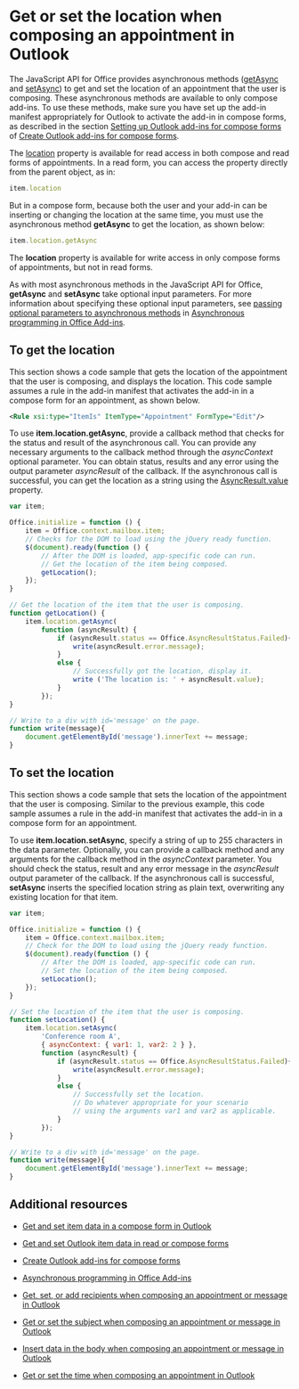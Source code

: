 
# Get or set the location when composing an appointment in Outlook

The JavaScript API for Office provides asynchronous methods ([getAsync](../../reference/outlook/Location.md) and [setAsync](../../reference/outlook/Location.md)) to get and set the location of an appointment that the user is composing. These asynchronous methods are available to only compose add-ins. To use these methods, make sure you have set up the add-in manifest appropriately for Outlook to activate the add-in in compose forms, as described in the section [Setting up Outlook add-ins for compose forms](../outlook/compose-scenario.md#mod_off15_CreatingForCompose_SettingUp) of [Create Outlook add-ins for compose forms](../outlook/compose-scenario.md).

The [location](../../reference/outlook/Office.context.mailbox.item.md) property is available for read access in both compose and read forms of appointments. In a read form, you can access the property directly from the parent object, as in:




```js
item.location
```

But in a compose form, because both the user and your add-in can be inserting or changing the location at the same time, you must use the asynchronous method  **getAsync** to get the location, as shown below:




```js
item.location.getAsync
```

The  **location** property is available for write access in only compose forms of appointments, but not in read forms.

As with most asynchronous methods in the JavaScript API for Office,  **getAsync** and **setAsync** take optional input parameters. For more information about specifying these optional input parameters, see [passing optional parameters to asynchronous methods](../../docs/develop/asynchronous-programming-in-office-add-ins.md#AsyncProgramming_OptionalParameters) in [Asynchronous programming in Office Add-ins](../../docs/develop/asynchronous-programming-in-office-add-ins.md).


## To get the location


This section shows a code sample that gets the location of the appointment that the user is composing, and displays the location. This code sample assumes a rule in the add-in manifest that activates the add-in in a compose form for an appointment, as shown below.


```XML
<Rule xsi:type="ItemIs" ItemType="Appointment" FormType="Edit"/>

```

To use  **item.location.getAsync**, provide a callback method that checks for the status and result of the asynchronous call. You can provide any necessary arguments to the callback method through the  _asyncContext_ optional parameter. You can obtain status, results and any error using the output parameter _asyncResult_ of the callback. If the asynchronous call is successful, you can get the location as a string using the [AsyncResult.value](../../reference/outlook/simple-types.md) property.




```js
var item;

Office.initialize = function () {
    item = Office.context.mailbox.item;
    // Checks for the DOM to load using the jQuery ready function.
    $(document).ready(function () {
        // After the DOM is loaded, app-specific code can run.
        // Get the location of the item being composed.
        getLocation();
    });
}

// Get the location of the item that the user is composing.
function getLocation() {
    item.location.getAsync(
        function (asyncResult) {
            if (asyncResult.status == Office.AsyncResultStatus.Failed){
                write(asyncResult.error.message);
            }
            else {
                // Successfully got the location, display it.
                write ('The location is: ' + asyncResult.value);
            }
        });
}

// Write to a div with id='message' on the page.
function write(message){
    document.getElementById('message').innerText += message; 
}
```


## To set the location


This section shows a code sample that sets the location of the appointment that the user is composing. Similar to the previous example, this code sample assumes a rule in the add-in manifest that activates the add-in in a compose form for an appointment.

To use  **item.location.setAsync**, specify a string of up to 255 characters in the data parameter. Optionally, you can provide a callback method and any arguments for the callback method in the  _asyncContext_ parameter. You should check the status, result and any error message in the _asyncResult_ output parameter of the callback. If the asynchronous call is successful, **setAsync** inserts the specified location string as plain text, overwriting any existing location for that item.




```js
var item;

Office.initialize = function () {
    item = Office.context.mailbox.item;
    // Check for the DOM to load using the jQuery ready function.
    $(document).ready(function () {
        // After the DOM is loaded, app-specific code can run.
        // Set the location of the item being composed.
        setLocation();
    });
}

// Set the location of the item that the user is composing.
function setLocation() {
    item.location.setAsync(
        'Conference room A',
        { asyncContext: { var1: 1, var2: 2 } },
        function (asyncResult) {
            if (asyncResult.status == Office.AsyncResultStatus.Failed){
                write(asyncResult.error.message);
            }
            else {
                // Successfully set the location.
                // Do whatever appropriate for your scenario
                // using the arguments var1 and var2 as applicable.
            }
        });
}

// Write to a div with id='message' on the page.
function write(message){
    document.getElementById('message').innerText += message; 
}
```


## Additional resources



- [Get and set item data in a compose form in Outlook](../outlook/get-and-set-item-data-in-a-compose-form.md)
    
- [Get and set Outlook item data in read or compose forms](../outlook/item-data.md)
    
- [Create Outlook add-ins for compose forms](../outlook/compose-scenario.md)
    
- [Asynchronous programming in Office Add-ins](../../docs/develop/asynchronous-programming-in-office-add-ins.md)
    
- [Get, set, or add recipients when composing an appointment or message in Outlook](../outlook/get-set-or-add-recipients.md)
    
- [Get or set the subject when composing an appointment or message in Outlook](../outlook/get-or-set-the-subject.md)
    
- [Insert data in the body when composing an appointment or message in Outlook](../outlook/insert-data-in-the-body.md)
    
- [Get or set the time when composing an appointment in Outlook](../outlook/get-or-set-the-time-of-an-appointment.md)
    
